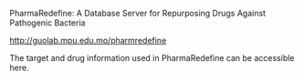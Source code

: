 PharmaRedefine: A Database Server for Repurposing Drugs Against Pathogenic Bacteria

http://guolab.mpu.edu.mo/pharmredefine

The target and drug information used in PharmaRedefine can be accessible here.
